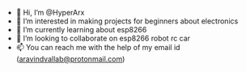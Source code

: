 - 👋 Hi, I’m @HyperArx
- 👀 I’m interested in making projects for beginners about electronics
- 🌱 I’m currently learning about esp8266
- 💞️ I’m looking to collaborate on esp8266 robot rc car
- 📫 You can reach me with the help of my email id (aravindvallab@protonmail.com)

